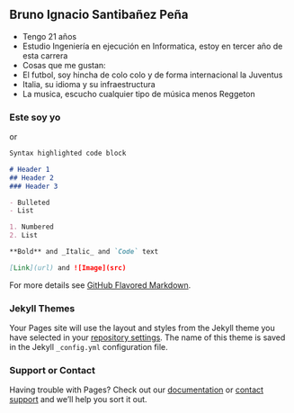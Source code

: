 ## Bruno Ignacio Santibañez Peña

- Tengo 21 años
- Estudio Ingeniería en ejecución en Informatica, estoy en tercer año de esta carrera
- Cosas que me gustan:
- El futbol, soy hincha de colo colo y de forma internacional la Juventus
- Italia, su idioma y su infraestructura 
- La musica, escucho cualquier tipo de música menos Reggeton 

### Este soy yo

or

```markdown
Syntax highlighted code block

# Header 1
## Header 2
### Header 3

- Bulleted
- List

1. Numbered
2. List

**Bold** and _Italic_ and `Code` text

[Link](url) and ![Image](src)
```

For more details see [GitHub Flavored Markdown](https://www.instagram.com/p/CDZvm1En91_gwMfVs2TUrJMOFUWQOMUXqsGzs00/).

### Jekyll Themes

Your Pages site will use the layout and styles from the Jekyll theme you have selected in your [repository settings](https://github.com/Br5n1ch4/Brunacho/settings/pages). The name of this theme is saved in the Jekyll `_config.yml` configuration file.

### Support or Contact

Having trouble with Pages? Check out our [documentation](https://docs.github.com/categories/github-pages-basics/) or [contact support](https://support.github.com/contact) and we’ll help you sort it out.
